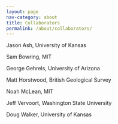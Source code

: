 ```yaml
---
layout: page
nav-category: about
title: Collaborators
permalink: /about/collaborators/
---
```


Jason Ash, University of Kansas

Sam Bowring, MIT

George Gehrels, University of Arizona

Matt Horstwood, British Geological Survey

Noah McLean, MIT

Jeff Vervoort, Washington State University

Doug Walker, University of Kansas